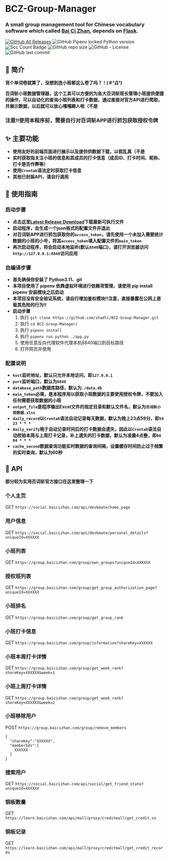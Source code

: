 # BCZ-Group-Manager

### A small group management tool for Chinese vocabulary software which  called [Bai Ci Zhan](https://www.baicizhan.com/), depends on [Flask](https://github.com/pallets/flask).

[![GitHub All Releases](https://img.shields.io/github/downloads/shadlc/BCZ-Group-Manager/total)](../../releases)
![GitHub Pipenv locked Python version](https://img.shields.io/github/pipenv/locked/python-version/shadlc/BCZ-Group-Manager)
![Scc Count Badge](https://sloc.xyz/github/shadlc/BCZ-Group-Manager)
![GitHub repo size](https://img.shields.io/github/repo-size/shadlc/BCZ-Group-Manager)
![GitHub - License](https://img.shields.io/github/license/shadlc/BCZ-Group-Manager)
![GitHub last commit](https://img.shields.io/github/last-commit/shadlc/BCZ-Group-Manager)

## 💬 简介
**背个单词卷就算了，没想到连小班都这么卷了吗？！(＃°Д°)**

**百词斩小班数据管理器，这个工具可以方便的为各大百词斩班长管理小班提供便捷的操作，可以自动化的查询小班列表和打卡数据，通过直接对官方API进行爬取，并展示数据，以后就可以放心嘎嘎踢人啦（不是**

### **注意‼️使用本程序前，需要自行对百词斩APP进行抓包获取授权令牌**

## ✨ 主要功能

- **使用友好的前端页面进行展示以及提供供数据下载，以假乱真（不是**
- **实时获取指关注小班的信息和其成员的打卡信息（成员ID、打卡时间、昵称、打卡是否作弊等）**
- **使用`Crontab`语法定时获取打卡信息**
- **其他已封装API，请自行调用**


## 📝 使用指南

### 启动步骤
- **点击这里[Latest Release Download](https://github.com/shadlc/BCZ-Group-Manager/releases/latest)下载最新可执行文件**
- **启动程序，会生成一个json格式的配置文件并退出**
- **对百词斩APP进行抓包获取你的`access_token`，请先使用一个未加入需要统计数据的小班的小号，将其`access_token`填入配置文件的`main_token`**
- **再次启动程序，将会启动本地监听(默认`8840`端口)，请打开浏览器访问`http://127.0.0.1:8840`访问应用**

### 自编译步骤
- **首先确保你安装了 Python3.11、git**
- **本项目使用了 pipenv 依靠虚拟环境进行依赖项管理，请使用 pip install pipenv 安装模块之后启动**
- **本项目没有安全验证系统，请自行增加鉴权模块‼️注意，直接暴露在公网上是极其危险的行为‼️**
- **启动步骤**
  1. 执行 `git clone https://github.com/shadlc/BCZ-Group-Manager.git`
  2. 执行 `cd BCZ-Group-Manager/`
  3. 执行 `pipenv install`
  4. 执行 `pipenv run python ./app.py`
  5. 使用任意反向代理软件代理本机8840端口到目标路径
  6. 打开网页并使用

### 配置说明
- **`host`监听地址，默认只允许本地访问，即`127.0.0.1`**
- **`port`监听端口，默认为`8840`**
- **`database_path`数据库路径，默认为`./data.db`**
- **`main_token`必填，是本程序用以获取小班数据的主要使用授权令牌，不要加入任何需要获取数据的小班**
- **`output_file`是程序输出Excel文件的指定目录和默认文件名，默认为`百词斩小班数据.xlsx`**
- **`daily_record`以`Crontab`语法自动记录每天数据，默认为晚上23点59分，即`59 23 * * *`**
- **`daily_verify`晚于自动记录时间后的打卡数据会遗失，因此以`Crontab`语法自动校验本周与上周打卡记录，补上遗失的打卡数据，默认为凌晨4点整，即`00 04 * * *`**
- **`cache_second`数据查询功能实时数据的查询间隔，设置缓存时间防止过于频繁的实时查询，默认为60秒**


## 🔌 API

**部分较为实用百词斩官方接口在这里整理一下**

### 个人主页
GET `https://social.baicizhan.com/api/deskmate/home_page`

### 用户信息
GET `https://social.baicizhan.com/api/deskmate/personal_details?uniqueId=XXXXXX`

### 小班列表
GET `https://group.baicizhan.com/group/own_groups?uniqueId=XXXXXX`

### 授权班列表
GET `https://group.baicizhan.com/group/get_group_authorization_page?uniqueId=XXXXXX`

### 小班排名
GET `https://group.baicizhan.com/group/get_group_rank`

### 小班打卡信息
GET `https://group.baicizhan.com/group/information?shareKey=XXXXXX`

### 小班本周打卡详情
GET `https://group.baicizhan.com/group/get_week_rank?shareKey=XXXXXX&week=1`

### 小班上周打卡详情
GET `https://group.baicizhan.com/group/get_week_rank?shareKey=XXXXXX&week=2`

### 小班移除用户
POST `https://group.baicizhan.com/group/remove_members`
```
{
  "shareKey":"XXXXXX",
  "memberIds":[
    XXXXXX
  ]
}
```

### 搜索用户
GET `https://social.baicizhan.com/api/social/get_friend_state?uniqueId=XXXXXX`

### 铜板数量
GET `https://learn.baicizhan.com/api/mall/proxy/creditmall/get_credit_vo`

### 铜板记录
GET `https://learn.baicizhan.com/api/mall/proxy/creditmall/get_credit_records`
